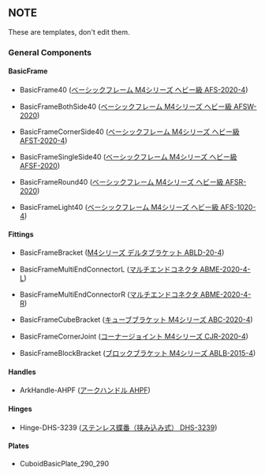 ## NOTE

These are templates, don't edit them.

### General Components

#### BasicFrame

- BasicFrame40 ([ベーシックフレーム M4シリーズ ヘビー級 AFS-2020-4](https://jp.misumi-ec.com/vona2/detail/221005477019/?KWSearch=%e3%83%99%e3%83%bc%e3%82%b7%e3%83%83%e3%82%af%e3%83%95%e3%83%ac%e3%83%bc%e3%83%a0%20M4%e3%82%b7%e3%83%aa%e3%83%bc%e3%82%ba&searchFlow=results2products))

- BasicFrameBothSide40 ([ベーシックフレーム M4シリーズ ヘビー級 AFSW-2020](https://jp.misumi-ec.com/vona2/detail/221005477154/?rid=rid3))

- BasicFrameCornerSide40 ([ベーシックフレーム M4シリーズ ヘビー級 AFST-2020-4](https://jp.misumi-ec.com/vona2/detail/221005477121/?PNSearch=AFST-2020-4&HissuCode=AFST-2020-4&searchFlow=suggest2products&Keyword=AFST-2020-4))

- BasicFrameSingleSide40 ([ベーシックフレーム M4シリーズ ヘビー級 AFSF-2020](https://jp.misumi-ec.com/vona2/detail/221005477086/?KWSearch=AFSF%202020-4&searchFlow=results2products))

- BasicFrameRound40 ([ベーシックフレーム M4シリーズ ヘビー級 AFSR-2020](https://jp.misumi-ec.com/vona2/detail/221005477109/?KWSearch=AFSR%202020-4&searchFlow=results2products))

- BasicFrameLight40 ([ベーシックフレーム M4シリーズ ヘビー級 AFS-1020-4](https://jp.misumi-ec.com/vona2/detail/221005476984/))

#### Fittings

- BasicFrameBracket ([M4シリーズ デルタブラケット ABLD-20-4](https://jp.misumi-ec.com/vona2/detail/221005480743/?KWSearch=ABLD&searchFlow=results2products))

- BasicFrameMultiEndConnectorL ([マルチエンドコネクタ ABME-2020-4-L](https://jp.misumi-ec.com/vona2/detail/221005479910/?HissuCode=ABME-2020-4-L&searchui_combo_shown=true))

- BasicFrameMultiEndConnectorR ([マルチエンドコネクタ ABME-2020-4-R](https://jp.misumi-ec.com/vona2/detail/221005479910/?HissuCode=ABME-2020-4-R&searchui_combo_shown=true))

- BasicFrameCubeBracket ([キューブブラケット M4シリーズ ABC-2020-4](https://jp.misumi-ec.com/vona2/detail/221005481597/?HissuCode=ABC-2020-4))

- BasicFrameCornerJoint ([コーナージョイント M4シリーズ CJR-2020-4](https://jp.misumi-ec.com/vona2/detail/221005481654/?PNSearch=CJR-2020-4&HissuCode=CJR-2020-4&searchFlow=suggest2products&Keyword=CJR-2020-4))

- BasicFrameBlockBracket ([ブロックブラケット M4シリーズ ABLB-2015-4](https://jp.misumi-ec.com/vona2/detail/221005481430/?PNSearch=ABLB-2015-4))

#### Handles

- ArkHandle-AHPF ([アークハンドル AHPF](https://www.monotaro.com/g/01020871/))

#### Hinges

- Hinge-DHS-3239 ([ステンレス蝶番（挟み込み式） DHS-3239](https://jp.misumi-ec.com/vona2/detail/221005479460/?HissuCode=DHS-3239))

#### Plates

- CuboidBasicPlate_290_290
